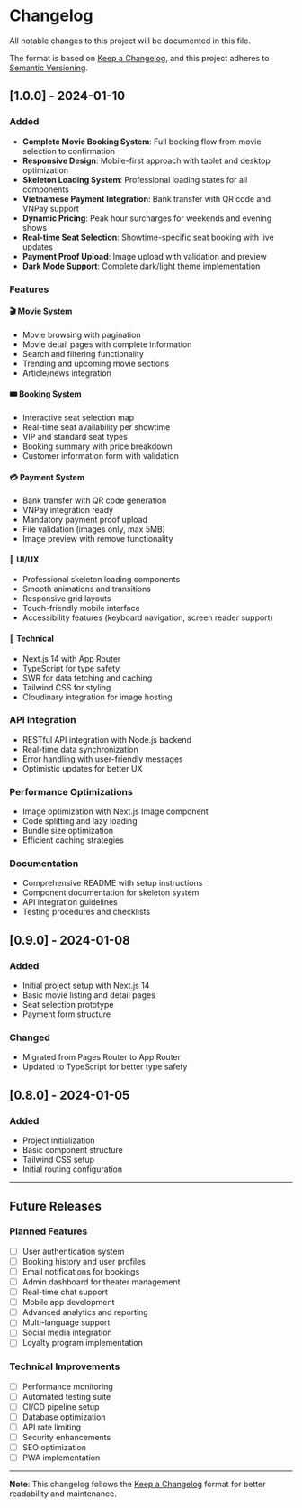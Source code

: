 # Changelog

All notable changes to this project will be documented in this file.

The format is based on [Keep a Changelog](https://keepachangelog.com/en/1.0.0/),
and this project adheres to [Semantic Versioning](https://semver.org/spec/v2.0.0.html).

## [1.0.0] - 2024-01-10

### Added
- **Complete Movie Booking System**: Full booking flow from movie selection to confirmation
- **Responsive Design**: Mobile-first approach with tablet and desktop optimization
- **Skeleton Loading System**: Professional loading states for all components
- **Vietnamese Payment Integration**: Bank transfer with QR code and VNPay support
- **Dynamic Pricing**: Peak hour surcharges for weekends and evening shows
- **Real-time Seat Selection**: Showtime-specific seat booking with live updates
- **Payment Proof Upload**: Image upload with validation and preview
- **Dark Mode Support**: Complete dark/light theme implementation

### Features

#### 🎬 Movie System
- Movie browsing with pagination
- Movie detail pages with complete information
- Search and filtering functionality
- Trending and upcoming movie sections
- Article/news integration

#### 🎟️ Booking System
- Interactive seat selection map
- Real-time seat availability per showtime
- VIP and standard seat types
- Booking summary with price breakdown
- Customer information form with validation

#### 💳 Payment System
- Bank transfer with QR code generation
- VNPay integration ready
- Mandatory payment proof upload
- File validation (images only, max 5MB)
- Image preview with remove functionality

#### 🎨 UI/UX
- Professional skeleton loading components
- Smooth animations and transitions
- Responsive grid layouts
- Touch-friendly mobile interface
- Accessibility features (keyboard navigation, screen reader support)

#### 🔧 Technical
- Next.js 14 with App Router
- TypeScript for type safety
- SWR for data fetching and caching
- Tailwind CSS for styling
- Cloudinary integration for image hosting

### API Integration
- RESTful API integration with Node.js backend
- Real-time data synchronization
- Error handling with user-friendly messages
- Optimistic updates for better UX

### Performance Optimizations
- Image optimization with Next.js Image component
- Code splitting and lazy loading
- Bundle size optimization
- Efficient caching strategies

### Documentation
- Comprehensive README with setup instructions
- Component documentation for skeleton system
- API integration guidelines
- Testing procedures and checklists

## [0.9.0] - 2024-01-08

### Added
- Initial project setup with Next.js 14
- Basic movie listing and detail pages
- Seat selection prototype
- Payment form structure

### Changed
- Migrated from Pages Router to App Router
- Updated to TypeScript for better type safety

## [0.8.0] - 2024-01-05

### Added
- Project initialization
- Basic component structure
- Tailwind CSS setup
- Initial routing configuration

---

## Future Releases

### Planned Features
- [ ] User authentication system
- [ ] Booking history and user profiles
- [ ] Email notifications for bookings
- [ ] Admin dashboard for theater management
- [ ] Real-time chat support
- [ ] Mobile app development
- [ ] Advanced analytics and reporting
- [ ] Multi-language support
- [ ] Social media integration
- [ ] Loyalty program implementation

### Technical Improvements
- [ ] Performance monitoring
- [ ] Automated testing suite
- [ ] CI/CD pipeline setup
- [ ] Database optimization
- [ ] API rate limiting
- [ ] Security enhancements
- [ ] SEO optimization
- [ ] PWA implementation

---

**Note**: This changelog follows the [Keep a Changelog](https://keepachangelog.com/) format for better readability and maintenance.
